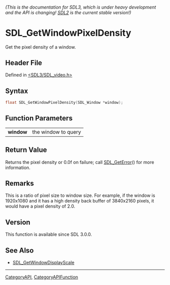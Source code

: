 ###### (This is the documentation for SDL3, which is under heavy development and the API is changing! [SDL2](https://wiki.libsdl.org/SDL2/) is the current stable version!)
# SDL_GetWindowPixelDensity

Get the pixel density of a window.

## Header File

Defined in [<SDL3/SDL_video.h>](https://github.com/libsdl-org/SDL/blob/main/include/SDL3/SDL_video.h)

## Syntax

```c
float SDL_GetWindowPixelDensity(SDL_Window *window);

```

## Function Parameters

|                |                     |
| -------------- | ------------------- |
| **window**     | the window to query |

## Return Value

Returns the pixel density or 0.0f on failure; call
[SDL_GetError](SDL_GetError)() for more information.

## Remarks

This is a ratio of pixel size to window size. For example, if the window is
1920x1080 and it has a high density back buffer of 3840x2160 pixels, it
would have a pixel density of 2.0.

## Version

This function is available since SDL 3.0.0.

## See Also

* [SDL_GetWindowDisplayScale](SDL_GetWindowDisplayScale)

----
[CategoryAPI](CategoryAPI), [CategoryAPIFunction](CategoryAPIFunction)

